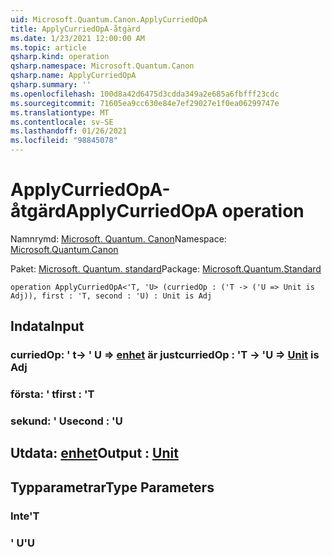 ```yaml
---
uid: Microsoft.Quantum.Canon.ApplyCurriedOpA
title: ApplyCurriedOpA-åtgärd
ms.date: 1/23/2021 12:00:00 AM
ms.topic: article
qsharp.kind: operation
qsharp.namespace: Microsoft.Quantum.Canon
qsharp.name: ApplyCurriedOpA
qsharp.summary: ''
ms.openlocfilehash: 100d8a42d6475d3cdda349a2e685a6fbfff23cdc
ms.sourcegitcommit: 71605ea9cc630e84e7ef29027e1f0ea06299747e
ms.translationtype: MT
ms.contentlocale: sv-SE
ms.lasthandoff: 01/26/2021
ms.locfileid: "98845078"
---
```

# <a name="applycurriedopa-operation"></a><span data-ttu-id="5354d-102">ApplyCurriedOpA-åtgärd</span><span class="sxs-lookup"><span data-stu-id="5354d-102">ApplyCurriedOpA operation</span></span>

<span data-ttu-id="5354d-103">Namnrymd: [Microsoft. Quantum. Canon](xref:Microsoft.Quantum.Canon)</span><span class="sxs-lookup"><span data-stu-id="5354d-103">Namespace: [Microsoft.Quantum.Canon](xref:Microsoft.Quantum.Canon)</span></span>

<span data-ttu-id="5354d-104">Paket: [Microsoft. Quantum. standard](https://nuget.org/packages/Microsoft.Quantum.Standard)</span><span class="sxs-lookup"><span data-stu-id="5354d-104">Package: [Microsoft.Quantum.Standard](https://nuget.org/packages/Microsoft.Quantum.Standard)</span></span>




```qsharp
operation ApplyCurriedOpA<'T, 'U> (curriedOp : ('T -> ('U => Unit is Adj)), first : 'T, second : 'U) : Unit is Adj
```


## <a name="input"></a><span data-ttu-id="5354d-105">Indata</span><span class="sxs-lookup"><span data-stu-id="5354d-105">Input</span></span>

### <a name="curriedop--t---u--unit--is-adj"></a><span data-ttu-id="5354d-106">curriedOp: ' t-> ' U => [enhet](xref:microsoft.quantum.lang-ref.unit)  är just</span><span class="sxs-lookup"><span data-stu-id="5354d-106">curriedOp : 'T -> 'U => [Unit](xref:microsoft.quantum.lang-ref.unit)  is Adj</span></span>




### <a name="first--t"></a><span data-ttu-id="5354d-107">första: ' t</span><span class="sxs-lookup"><span data-stu-id="5354d-107">first : 'T</span></span>




### <a name="second--u"></a><span data-ttu-id="5354d-108">sekund: ' U</span><span class="sxs-lookup"><span data-stu-id="5354d-108">second : 'U</span></span>





## <a name="output--unit"></a><span data-ttu-id="5354d-109">Utdata: [enhet](xref:microsoft.quantum.lang-ref.unit)</span><span class="sxs-lookup"><span data-stu-id="5354d-109">Output : [Unit](xref:microsoft.quantum.lang-ref.unit)</span></span>



## <a name="type-parameters"></a><span data-ttu-id="5354d-110">Typparametrar</span><span class="sxs-lookup"><span data-stu-id="5354d-110">Type Parameters</span></span>

### <a name="t"></a><span data-ttu-id="5354d-111">Inte</span><span class="sxs-lookup"><span data-stu-id="5354d-111">'T</span></span>


### <a name="u"></a><span data-ttu-id="5354d-112">' U</span><span class="sxs-lookup"><span data-stu-id="5354d-112">'U</span></span>

